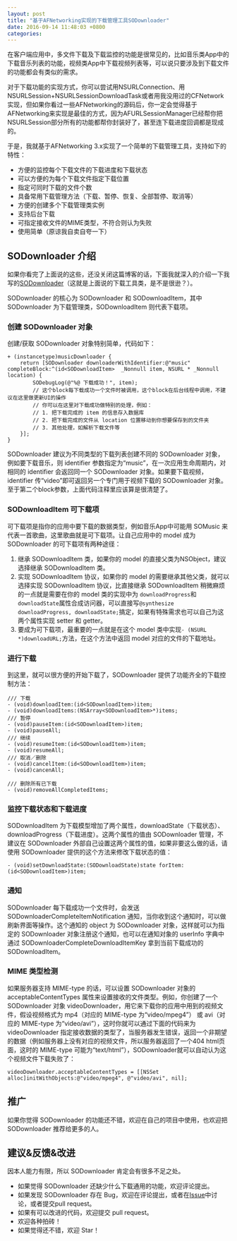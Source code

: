 ```yaml
---
layout: post
title: "基于AFNetworking实现的下载管理工具SODownloader"
date: 2016-09-14 11:48:03 +0800
categories:
---
```


在客户端应用中，多文件下载及下载监控的功能是很常见的，比如音乐类App中的下载音乐列表的功能，视频类App中下载视频列表等，可以说只要涉及到下载文件的功能都会有类似的需求。

对于下载功能的实现方式，你可以尝试用NSURLConnection、用NSURLSession+NSURLSessionDownloadTask或者用我没用过的CFNetwork实现，但如果你看过一些AFNetworking的源码后，你一定会觉得基于AFNetworking来实现是最佳的方式，因为AFURLSessionManager已经帮你把NSURLSession部分所有的功能都帮你封装好了，甚至连下载进度回调都是现成的。

于是，我就基于AFNetworking 3.x实现了一个简单的下载管理工具，支持如下的特性：

* 方便的监控每个下载文件的下载进度和下载状态
* 可以方便的为每个下载文件指定下载位置
* 指定可同时下载的文件个数
* 具备常用下载管理方法（下载、暂停、恢复、全部暂停、取消等）
* 方便的创建多个下载管理类实例
* 支持后台下载
* 可指定接收文件的MIME类型，不符合则认为失败
* 使用简单（原谅我自卖自夸一下）

## SODownloader 介绍

如果你看完了上面说的这些，还没关闭这篇博客的话，下面我就深入的介绍一下我写的[SODownloader](https://github.com/scfhao/SODownloader)（这就是上面说的下载工具类，是不是很逊？）。

SODownloader 的核心为 SODownloader 和 SODownloadItem，其中SODownloader 为下载管理类，SODownloadItem 则代表下载项。

### 创建 SODownloader 对象

创建/获取 SODownloader 对象特别简单，代码如下：

```
+ (instancetype)musicDownloader {
    return [SODownloader downloaderWithIdentifier:@"music" completeBlock:^(id<SODownloadItem>  _Nonnull item, NSURL * _Nonnull location) {
        SODebugLog(@"%@ 下载成功！", item);
        // 这个block每下载成功一个文件时被调用，这个block在后台线程中调用，不建议在这里做更新UI的操作
        // 你可以在这里对下载成功做特别的处理，例如：
        // 1. 把下载完成的 item 的信息存入数据库
        // 2. 把下载完成的文件从 location 位置移动到你想要保存到的文件夹
        // 3. 其他处理，如解析下载文件等
    }];
}

```

SODownloader 建议为不同类型的下载列表创建不同的 SODownloader 对象，例如要下载音乐，则 identifier 参数指定为“music”，在一次应用生命周期内，对相同的 identifier 会返回同一个 SODownloader 对象。如果要下载视频，identifier 传“video”即可返回另一个专门用于视频下载的 SODownloader 对象。至于第二个block参数，上面代码注释里应该算是很清楚了。

### SODownloadItem 可下载项

可下载项是指你的应用中要下载的数据类型，例如音乐App中可能用 SOMusic 来代表一首歌曲，这里歌曲就是可下载项。让自己应用中的 model 成为 SODownloader 的可下载项有两种途径：

1. 继承 SODownloadItem 类，如果你的 model 的直接父类为NSObject，建议选择继承 SODownloadItem 类。
2. 实现 SODownloadItem 协议，如果你的 model 的需要继承其他父类，就可以选择实现 SODownloadItem 协议，比直接继承 SODownloadItem 稍微麻烦的一点就是需要在你的 model 类的实现中为 `downloadProgress`和`downloadState`属性合成访问器，可以直接写`@synthesize downloadProgress, downloadState;`搞定，如果有特殊需求也可以自己为这两个属性实现 setter 和 getter。
3. 要成为可下载项，最重要的一点就是在这个 model 类中实现`- (NSURL *)downloadURL;`方法，在这个方法中返回 model 对应的文件的下载地址。

### 进行下载

到这里，就可以很方便的开始下载了，SODownloader 提供了功能齐全的下载控制方法：

```
/// 下载
- (void)downloadItem:(id<SODownloadItem>)item;
- (void)downloadItems:(NSArray<SODownloadItem>*)items;
/// 暂停
- (void)pauseItem:(id<SODownloadItem>)item;
- (void)pauseAll;
/// 继续
- (void)resumeItem:(id<SODownloadItem>)item;
- (void)resumeAll;
/// 取消／删除
- (void)cancelItem:(id<SODownloadItem>)item;
- (void)cancenAll;

/// 删除所有已下载
- (void)removeAllCompletedItems;

```

### 监控下载状态和下载进度

SODownloadItem 为下载模型增加了两个属性，downloadState（下载状态）、downloadProgress（下载进度）。这两个属性的值由 SODownloader 管理，不建议在 SODownloader 外部自己设置这两个属性的值，如果非要这么做的话，请使用 SODownloader 提供的这个方法来修改下载状态的值：

```
- (void)setDownloadState:(SODownloadState)state forItem:(id<SODownloadItem>)item;

```

### 通知

SODownloader 每下载成功一个文件时，会发送 SODownloaderCompleteItemNotification 通知，当你收到这个通知时，可以做刷新界面等操作。这个通知的 object 为 SODownloader 对象，这样就可以为指定的 SODownloader 对象注册这个通知，也可以在通知对象的 userInfo 字典中通过 SODownloaderCompleteDownloadItemKey 拿到当前下载成功的 SODownloadItem。

### MIME 类型检测

如果服务器支持 MIME-type 的话，可以设置 SODownloader 对象的 acceptableContentTypes 属性来设置接收的文件类型。例如，你创建了一个 SODownloader 对象 videoDownloader，用它来下载你的应用中用到的视频文件，假设视频格式为 mp4（对应的 MIME-type 为“video/mpeg4”） 或 avi（对应的 MIME-type 为“video/avi”），这时你就可以通过下面的代码来为 videoDownloader 指定接收数据的类型了，当服务器发生错误，返回一个非期望的数据（例如服务器上没有对应的视频文件，所以服务器返回了一个404 html页面，这时的 MIME-type 可能为“text/html”），SODownloader就可以自动认为这个视频文件下载失败了：

```
videoDownloader.acceptableContentTypes = [[NSSet alloc]initWithObjects:@"video/mpeg4", @"video/avi", nil];

```

## 推广

如果你觉得 SODownloader 的功能还不错，欢迎在自己的项目中使用，也欢迎把 SODownloader 推荐给更多的人。

## 建议&反馈&改进

因本人能力有限，所以 SODownloader 肯定会有很多不足之处。

* 如果觉得 SODownloader 还缺少什么下载通用的功能，欢迎评论提出。
* 如果发现 SODownloader 存在 Bug，欢迎在评论提出，或者在[Issue](https://github.com/scfhao/SODownloader/issues)中讨论，或者提交pull request。
* 如果有可以改进的代码，欢迎提交 pull request。
* 欢迎各种拍砖！
* 如果觉得还不错，欢迎 Star！

